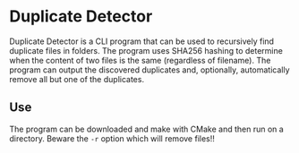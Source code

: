 # Duplicate Detector

Duplicate Detector is a CLI program that can be used to recursively find duplicate files in folders. The program uses SHA256 hashing to determine when the content of two files is the same (regardless of filename). The program can output the discovered duplicates and, optionally, automatically remove all but one of the duplicates.

## Use 

The program can be downloaded and make with CMake and then run on a directory. Beware the `-r` option which will remove files!!
